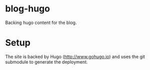 # blog-hugo
Backing hugo content for the blog.

# Setup
The site is backed by Hugo (http://www.gohugo.io) and uses the git submodule to generate the deployment.
